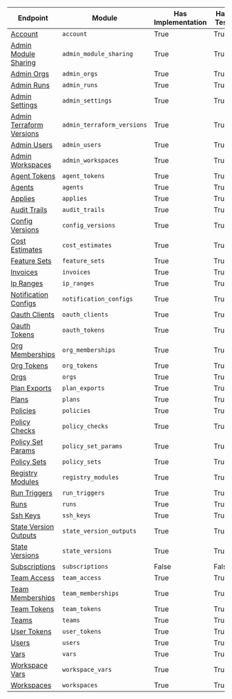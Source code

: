 | Endpoint                                                                                          | Module                     | Has Implementation   | Has Test   | Has Docs   |
|---------------------------------------------------------------------------------------------------|----------------------------|----------------------|------------|------------|
| [Account](https://www.terraform.io/docs/cloud/api/account.html)                                   | `account`                  | True                 | True       | True       |
| [Admin Module Sharing](https://www.terraform.io/docs/cloud/api/admin/module-sharing.html)         | `admin_module_sharing`     | True                 | True       | True       |
| [Admin Orgs](https://www.terraform.io/docs/cloud/api/admin/organizations.html)                    | `admin_orgs`               | True                 | True       | True       |
| [Admin Runs](https://www.terraform.io/docs/cloud/api/admin/runs.html)                             | `admin_runs`               | True                 | True       | True       |
| [Admin Settings](https://www.terraform.io/docs/cloud/api/admin/settings.html)                     | `admin_settings`           | True                 | True       | True       |
| [Admin Terraform Versions](https://www.terraform.io/docs/cloud/api/admin/terraform-versions.html) | `admin_terraform_versions` | True                 | True       | True       |
| [Admin Users](https://www.terraform.io/docs/cloud/api/admin/users.html)                           | `admin_users`              | True                 | True       | True       |
| [Admin Workspaces](https://www.terraform.io/docs/cloud/api/admin/workspaces.html)                 | `admin_workspaces`         | True                 | True       | True       |
| [Agent Tokens](https://www.terraform.io/docs/cloud/api/agent-tokens.html)                         | `agent_tokens`             | True                 | True       | True       |
| [Agents](https://www.terraform.io/docs/cloud/api/agents.html)                                     | `agents`                   | True                 | True       | True       |
| [Applies](https://www.terraform.io/docs/cloud/api/applies.html)                                   | `applies`                  | True                 | True       | True       |
| [Audit Trails](https://www.terraform.io/docs/cloud/api/audit-trails.html)                         | `audit_trails`             | True                 | True       | True       |
| [Config Versions](https://www.terraform.io/docs/cloud/api/configuration-versions.html)            | `config_versions`          | True                 | True       | True       |
| [Cost Estimates](https://www.terraform.io/docs/cloud/api/cost-estimates.html)                     | `cost_estimates`           | True                 | True       | True       |
| [Feature Sets](https://www.terraform.io/docs/cloud/api/feature-sets.html)                         | `feature_sets`             | True                 | True       | True       |
| [Invoices](https://www.terraform.io/docs/cloud/api/invoices.html)                                 | `invoices`                 | True                 | True       | True       |
| [Ip Ranges](https://www.terraform.io/docs/cloud/api/ip-ranges.html)                               | `ip_ranges`                | True                 | True       | True       |
| [Notification Configs](https://www.terraform.io/docs/cloud/api/notification-configurations.html)  | `notification_configs`     | True                 | True       | True       |
| [Oauth Clients](https://www.terraform.io/docs/cloud/api/oauth-clients.html)                       | `oauth_clients`            | True                 | True       | True       |
| [Oauth Tokens](https://www.terraform.io/docs/cloud/api/oauth-tokens.html)                         | `oauth_tokens`             | True                 | True       | True       |
| [Org Memberships](https://www.terraform.io/docs/cloud/api/organization-memberships.html)          | `org_memberships`          | True                 | True       | True       |
| [Org Tokens](https://www.terraform.io/docs/cloud/api/organization-tokens.html)                    | `org_tokens`               | True                 | True       | True       |
| [Orgs](https://www.terraform.io/docs/cloud/api/organizations.html)                                | `orgs`                     | True                 | True       | True       |
| [Plan Exports](https://www.terraform.io/docs/cloud/api/plan-exports.html)                         | `plan_exports`             | True                 | True       | True       |
| [Plans](https://www.terraform.io/docs/cloud/api/plans.html)                                       | `plans`                    | True                 | True       | True       |
| [Policies](https://www.terraform.io/docs/cloud/api/policies.html)                                 | `policies`                 | True                 | True       | True       |
| [Policy Checks](https://www.terraform.io/docs/cloud/api/policy-checks.html)                       | `policy_checks`            | True                 | True       | True       |
| [Policy Set Params](https://www.terraform.io/docs/cloud/api/policy-set-params.html)               | `policy_set_params`        | True                 | True       | True       |
| [Policy Sets](https://www.terraform.io/docs/cloud/api/policy-sets.html)                           | `policy_sets`              | True                 | True       | True       |
| [Registry Modules](https://www.terraform.io/docs/cloud/api/modules.html)                          | `registry_modules`         | True                 | True       | True       |
| [Run Triggers](https://www.terraform.io/docs/cloud/api/run-triggers.html)                         | `run_triggers`             | True                 | True       | True       |
| [Runs](https://www.terraform.io/docs/cloud/api/run.html)                                          | `runs`                     | True                 | True       | True       |
| [Ssh Keys](https://www.terraform.io/docs/cloud/api/ssh-keys.html)                                 | `ssh_keys`                 | True                 | True       | True       |
| [State Version Outputs](https://www.terraform.io/docs/cloud/api/state-version-outputs.html)       | `state_version_outputs`    | True                 | True       | True       |
| [State Versions](https://www.terraform.io/docs/cloud/api/state-versions.html)                     | `state_versions`           | True                 | True       | True       |
| [Subscriptions](https://www.terraform.io/docs/cloud/api/subscriptions.html)                       | `subscriptions`            | False                | False      | False      |
| [Team Access](https://www.terraform.io/docs/cloud/api/team-access.html)                           | `team_access`              | True                 | True       | True       |
| [Team Memberships](https://www.terraform.io/docs/cloud/api/team-members.html)                     | `team_memberships`         | True                 | True       | True       |
| [Team Tokens](https://www.terraform.io/docs/cloud/api/team-tokens.html)                           | `team_tokens`              | True                 | True       | True       |
| [Teams](https://www.terraform.io/docs/cloud/api/teams.html)                                       | `teams`                    | True                 | True       | True       |
| [User Tokens](https://www.terraform.io/docs/cloud/api/user-tokens.html)                           | `user_tokens`              | True                 | True       | True       |
| [Users](https://www.terraform.io/docs/cloud/api/users.html)                                       | `users`                    | True                 | True       | True       |
| [Vars](https://www.terraform.io/docs/cloud/api/variables.html)                                    | `vars`                     | True                 | True       | True       |
| [Workspace Vars](https://www.terraform.io/docs/cloud/api/workspace-variables.html)                | `workspace_vars`           | True                 | True       | True       |
| [Workspaces](https://www.terraform.io/docs/cloud/api/workspaces.html)                             | `workspaces`               | True                 | True       | True       |